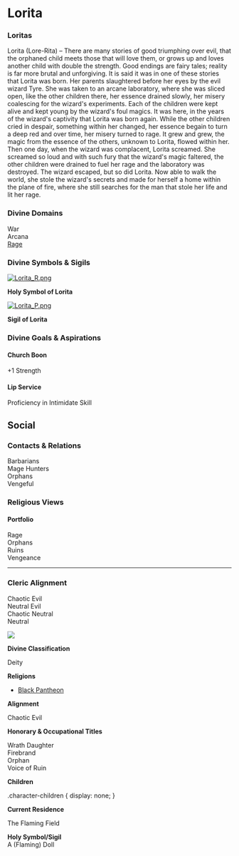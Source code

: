Lorita
======

### Loritas

Lorita (Lore-Rita) – There are many stories of good triumphing over evil, that the orphaned child meets those that will love them, or grows up and loves another child with double the strength. Good endings are fairy tales; reality is far more brutal and unforgiving. It is said it was in one of these stories that Lorita was born. Her parents slaughtered before her eyes by the evil wizard Tyre. She was taken to an arcane laboratory, where she was sliced open, like the other children there, her essence drained slowly, her misery coalescing for the wizard's experiments. Each of the children were kept alive and kept young by the wizard's foul magics. It was here, in the years of the wizard's captivity that Lorita was born again. While the other children cried in despair, something within her changed, her essence begain to turn a deep red and over time, her misery turned to rage. It grew and grew, the magic from the essence of the others, unknown to Lorita, flowed within her. Then one day, when the wizard was complacent, Lorita screamed. She screamed so loud and with such fury that the wizard's magic faltered, the other children were drained to fuel her rage and the laboratory was destroyed. The wizard escaped, but so did Lorita. Now able to walk the world, she stole the wizard's secrets and made for herself a home within the plane of fire, where she still searches for the man that stole her life and lit her rage.

### Divine Domains

War  
Arcana  
[Rage](https://www.worldanvil.com/w/Ecaros-xohoo/a/rage-article)  

### Divine Symbols & Sigils

[![](/uploads/images/3227465c3285a5083fd5e941ab82c76c.png "Lorita_R.png")](/i/284910 "Lorita_R.png")

**Holy Symbol of Lorita**

[![](/uploads/images/8b2f37b959ffa147605f894fcb22bc41.png "Lorita_P.png")](/i/284909 "Lorita_P.png")

**Sigil of Lorita**

### Divine Goals & Aspirations

#### Church Boon

+1 Strength 

#### Lip Service

Proficiency in Intimidate Skill

Social
------

### Contacts & Relations

Barbarians  
Mage Hunters  
Orphans  
Vengeful

### Religious Views

#### Portfolio

Rage  
Orphans  
Ruins  
Vengeance 

* * *

### Cleric Alignment

Chaotic Evil  
Neutral Evil  
Chaotic Neutral  
Neutral

![](/uploads/images/760048344b28ca4316e1a9c8e98b8e1e.jpg)

**Divine Classification**

Deity

**Religions**

* [Black Pantheon](/w/Ecaros-xohoo/a/black-pantheon-article)

**Alignment**

Chaotic Evil

**Honorary & Occupational Titles**

Wrath Daughter  
Firebrand  
Orphan  
Voice of Ruin

**Children**

.character-children { display: none; }

**Current Residence**

The Flaming Field

**Holy Symbol/Sigil**  
A (Flaming) Doll

